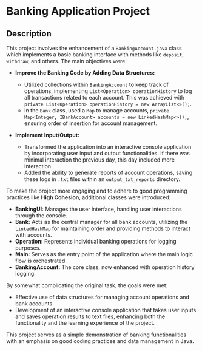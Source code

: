 # Banking Application Project

## Description

This project involves the enhancement of a `BankingAccount.java` class which implements a basic banking interface with methods like `deposit`, `withdraw`, and others. The main objectives were:

- **Improve the Banking Code by Adding Data Structures:**
  - Utilized collections within `BankingAccount` to keep track of operations, implementing `List<Operation> operationHistory` to log all transactions related to each account. This was achieved with `private List<Operation> operationHistory = new ArrayList<>();`.
  - In the `Bank` class, used a `Map` to manage accounts, `private Map<Integer, IBankAccount> accounts = new LinkedHashMap<>();`, ensuring order of insertion for account management.

- **Implement Input/Output:**
  - Transformed the application into an interactive console application by incorporating user input and output functionalities. If there was minimal interaction the previous day, this day included more interaction.
  - Added the ability to generate reports of account operations, saving these logs in `.txt` files within an `output_txt_reports` directory.

To make the project more engaging and to adhere to good programming practices like **High Cohesion**, additional classes were introduced:

- **BankingUI:** Manages the user interface, handling user interactions through the console.
- **Bank:** Acts as the central manager for all bank accounts, utilizing the `LinkedHashMap` for maintaining order and providing methods to interact with accounts.
- **Operation:** Represents individual banking operations for logging purposes.
- **Main:** Serves as the entry point of the application where the main logic flow is orchestrated.
- **BankingAccount:** The core class, now enhanced with operation history logging.

By somewhat complicating the original task, the goals were met:

- Effective use of data structures for managing account operations and bank accounts.
- Development of an interactive console application that takes user inputs and saves operation results to text files, enhancing both the functionality and the learning experience of the project.

This project serves as a simple demonstration of banking functionalities with an emphasis on good coding practices and data management in Java.
